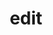 ---
category: 4-letters
denotation: null
name: edit
reference_link: https://www.etymonline.com/word/edit
root_language: null
root_name: null
title: edit
type: free
word_sums:
- respelling: edit
  sum: 'Edit + '
---